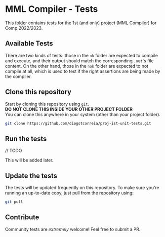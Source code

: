 # MML Compiler - Tests

This folder contains tests for the 1st (and only) project (MML Compiler) for Comp 2022/2023.

## Available Tests

There are two kinds of tests: those in the `ok` folder are expected to compile and execute,
and their output should match the corresponding `.out`'s file content.
On the other hand, those in the `nok` folder are expected to not compile at all, which is used
to test if the right assertions are being made by the compiler.

## Clone this repository

Start by cloning this repository using `git`.  
**DO NOT CLONE THIS INSIDE YOUR OTHER PROJECT FOLDER**  
You can clone this anywhere in your system (other than your project folder).

```bash
git clone https://github.com/diogotcorreia/proj-ist-unit-tests.git
```

## Run the tests

// TODO

This will be added later.

## Update the tests

The tests will be updated frequently on this repository.
To make sure you're running an up-to-date copy, just pull from the repository using:

```bash
git pull
```

## Contribute

Community tests are _extremely_ welcome!
Feel free to submit a PR.
